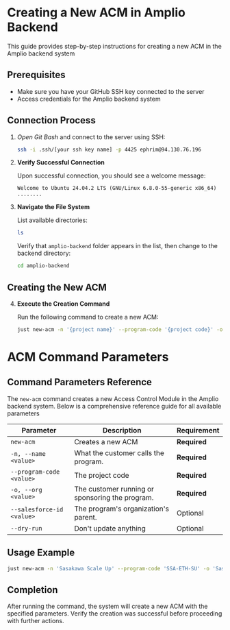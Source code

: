 # Creating a New ACM in Amplio Backend

This guide provides step-by-step instructions for creating a new ACM in the Amplio backend system

## Prerequisites
- Make sure you have your GitHub SSH key connected to the server
- Access credentials for the Amplio backend system

## Connection Process

1. *Open Git Bash* and connect to the server using SSH:
   ```bash
   ssh -i .ssh/[your ssh key name] -p 4425 ephrim@94.130.76.196
   ```

2. **Verify Successful Connection**
   
   Upon successful connection, you should see a welcome message:
   ```
   Welcome to Ubuntu 24.04.2 LTS (GNU/Linux 6.8.0-55-generic x86_64)
   ........
   ```

3. **Navigate the File System**
   
   List available directories:
   ```bash
   ls
   ```
   
   Verify that `amplio-backend` folder appears in the list, then change to the backend directory:
   ```bash
   cd amplio-backend
   ```

## Creating the New ACM

4. **Execute the Creation Command**
   
   Run the following command to create a new ACM:
   ```bash
   just new-acm -n '{project name}' --program-code '{project code}' -o '{the organization}'
   ```


# ACM Command Parameters

## Command Parameters Reference

The `new-acm` command creates a new Access Control Module in the Amplio backend system. Below is a comprehensive reference guide for all available parameters

| Parameter | Description | Requirement |
|-----------|-------------|------------|
| `new-acm` | Creates a new ACM  | **Required** |
| `-n, --name <value>` | What the customer calls the program. | **Required** |
| `--program-code <value>` | The project code  | **Required** |
| `-o, --org <value>` | The customer running or sponsoring the program. | **Required** |
| `--salesforce-id <value>` | The program's organization's parent. | Optional |
| `--dry-run` | Don't update anything | Optional |

## Usage Example

```bash
just new-acm -n 'Sasakawa Scale Up' --program-code 'SSA-ETH-SU' -o 'Sasakawa Africa Association - Ethiopia'
```

## Completion

After running the command, the system will create a new ACM with the specified parameters. Verify the creation was successful before proceeding with further actions.